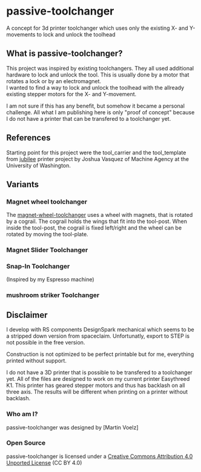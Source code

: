 # passive-toolchanger
A concept for 3d printer toolchanger which uses only the existing X- and Y-movements to lock and unlock the toolhead

## What is passive-toolchanger?
This project was inspired by existing toolchangers. They all used additional hardware to lock and unlock the tool.
This is usually done by a motor that rotates a lock or by an electromagnet. \
I wanted to find a way to lock and unlock the toolhead with the allready existing stepper motors for the X- and Y-movement.

I am not sure if this has any benefit, but somehow it became a personal challenge.
All what I am publishing here is only "proof of concept" because I do not have a printer that can be transfered to a toolchanger yet.

## References
Starting point for this project were the tool_carrier and the tool_template from [jubilee](https://github.com/machineagency/jubilee) printer project by Joshua Vasquez of Machine Agency at the University of Washington.

## Variants
### Magnet wheel toolchanger
The [magnet-wheel-toolchanger](magnet-wheel-toolchanger) uses a wheel with magnets, that is rotated by a cograil. The cograil holds the wings that fit into the tool-post. When inside the tool-post, the cograil is fixed left/right and the wheel can be rotated by moving the tool-plate. 


### Magnet Slider Toolchanger


### Snap-In Toolchanger
(Inspired by my Espresso machine)


### mushroom striker Toolchanger

## Disclaimer
I develop with RS components DesignSpark mechanical which seems to be a stripped down version from spaceclaim. Unfortunatly, export to STEP is not possible in the free version.

Construction is not optimized to be perfect printable but for me, everything printed without support.

I do not have a 3D printer that is possible to be transfered to a toolchanger yet. 
All of the files are designed to work on my current printer Easythreed K1. This printer has geared stepper motors and thus has backlash on all three axis. The results will be different when printing on a printer without backlash.

### Who am I?
passive-toolchanger was designed by [Martin Voelz]

### Open Source
passive-toolchanger is licensed under a [Creative Commons Attribution 4.0 Unported License](https://creativecommons.org/licenses/by/4.0/) (CC BY 4.0)
